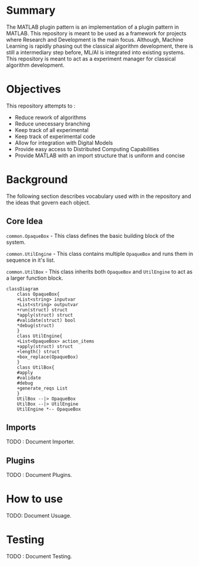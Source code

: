 # Summary

The MATLAB plugin pattern is an implementation of a plugin pattern in MATLAB. This repository is meant to be used as a framework for projects where Research and Development is the main focus.
Although, Machine Learning is rapidly phasing out the classical algorithm development, there is still a intermediary step before, ML/AI is integrated into existing systems. This repository is meant to act as a experiment manager for classical algorithm development.
  
# Objectives

This repository attempts to :
- Reduce rework of algorithms
- Reduce unecessary branching
- Keep track of all experimental
- Keep track of experimental code
- Allow for integration with Digital Models
- Provide easy access to Distributed Computing Capabilities
- Provide MATLAB with an import structure that is uniform and concise

# Background
The following section describes vocabulary used with in the repository and the ideas that govern each object.

## Core Idea
`common.OpaqueBox` - This class defines the basic building block of the system.

`common.UtilEngine` - This class contains multiple `OpaqueBox` and runs them in sequence in it's list.

`common.UtilBox` - This class inherits both `OpaqueBox` and `UtilEngine` to act as a larger function block.
 
```mermaid 
classDiagram
	class OpaqueBox{
	+List<string> inputvar
	+List<string> outputvar
	+run(struct) struct
	*apply(struct) struct
	#validate(struct) bool
	*debug(struct)
	}
	class UtilEngine{
	+List<OpaqueBox> action_items
	+apply(struct) struct
	+length() struct
	+box_replace(OpaqueBox) 
	}
	class UtilBox{
	#apply
	#validate
	#debug
	+generate_reqs List
	}
	UtilBox --|> OpaqueBox
	UtilBox --|> UtilEngine
	UtilEngine *-- OpaqueBox
```

## Imports
TODO : Document Importer.

## Plugins
TODO : Document Plugins.

# How to use
TODO: Document Usuage.

# Testing
TODO : Document Testing.
